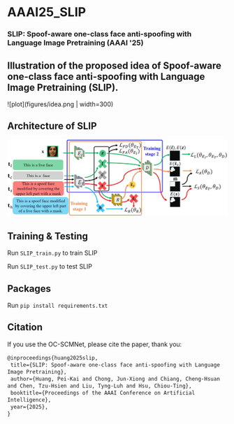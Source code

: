 # AAAI25_SLIP
### SLIP: Spoof-aware one-class face anti-spoofing with Language Image Pretraining (AAAI '25)

## Illustration of the proposed idea of **S**poof-aware one-class face anti-spoofing with **L**anguage **I**mage **P**retraining (SLIP).
![plot](figures/idea.png | width=300)

## Architecture of SLIP
![plot](figures/framework.png)

## Training & Testing
Run `SLIP_train.py` to train SLIP

Run `SLIP_test.py` to test SLIP

## Packages
Run `pip install requirements.txt`

## Citation

If you use the OC-SCMNet, please cite the paper, thank you:
 ```
@inproceedings{huang2025slip,
  title={SLIP: Spoof-aware one-class face anti-spoofing with Language Image Pretraining},
  author={Huang, Pei-Kai and Chong, Jun-Xiong and Chiang, Cheng-Hsuan and Chen, Tzu-Hsien and Liu, Tyng-Luh and Hsu, Chiou-Ting},
  booktitle={Proceedings of the AAAI Conference on Artificial Intelligence},
  year={2025},
}

```
